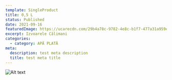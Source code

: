 ```yaml
---
template: SingleProduct
title: 0,5 L
status: Published
date: 2021-09-16
featuredImage: https://ucarecdn.com/29b4a78c-9782-4e8c-b1f7-477a31a959e9/
excerpt: Izvoarele Călimani
categories:
  - category: APĂ PLATĂ
meta:
  description: test meta description
  title: test meta title
---
```

![Alt text](https://ucarecdn.com/b695c107-af74-4300-bcea-fce0336ea618/ "Fata cu apa")